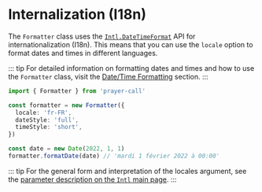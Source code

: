 # Internalization (I18n)

The `Formatter` class uses the [`Intl.DateTimeFormat`](https://developer.mozilla.org/en-US/docs/Web/JavaScript/Reference/Global_Objects/Intl/DateTimeFormat) API for internationalization (I18n). This means that you can use the `locale` option to format dates and times in different languages.

::: tip
For detailed information on formatting dates and times and how to use the `Formatter` class, visit the [Date/Time Formatting](./formatters.md) section.
:::

```ts
import { Formatter } from 'prayer-call'

const formatter = new Formatter({
  locale: 'fr-FR',
  dateStyle: 'full',
  timeStyle: 'short',
})

const date = new Date(2022, 1, 1)
formatter.formatDate(date) // 'mardi 1 février 2022 à 00:00'
```

::: tip
For the general form and interpretation of the locales argument, see the [parameter description on the `Intl` main page](https://developer.mozilla.org/en-US/docs/Web/JavaScript/Reference/Global_Objects/Intl#locales_argument).
:::
